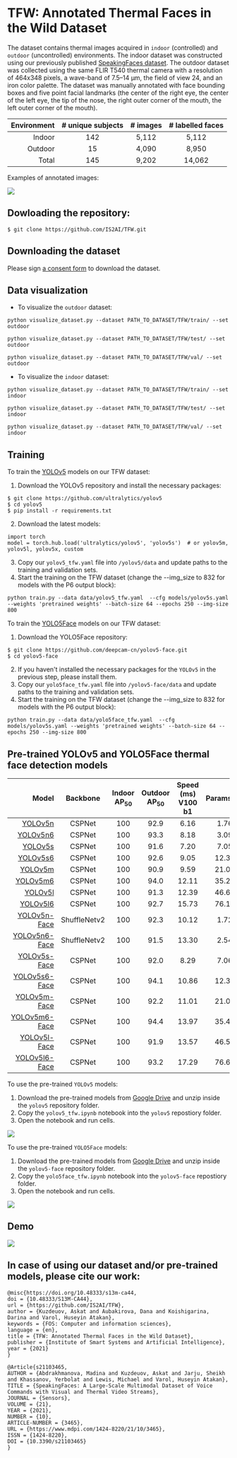 # TFW: Annotated Thermal Faces in the Wild Dataset
The dataset contains thermal images acquired in `indoor` (controlled) and `outdoor` (uncontrolled) environments. The indoor dataset was constructed using our previously  published [SpeakingFaces dataset](https://github.com/IS2AI/SpeakingFaces). The outdoor dataset was collected using the same FLIR T540 thermal camera with a resolution of 464x348 pixels, a wave-band of 7.5–14 μm, the field of view 24, and an iron color palette. The dataset was manually annotated with face bounding boxes and five point facial landmarks (the center of the right eye, the center of the left eye, the tip of the nose, the right outer corner of the mouth, the left outer corner of the mouth).

| Environment  | # unique subjects | # images | # labelled faces | 
|  ---:| :---: | :---: | :---: | 
| Indoor  | 142  | 5,112  | 5,112  |
| Outdoor  | 15  | 4,090  | 8,950  |
| Total  | 145  | 9,202  | 14,062  |

Examples of annotated images:

<img src="https://github.com/IS2AI/TFW/blob/main/figures/example.png">

## Dowloading the repository:
```
$ git clone https://github.com/IS2AI/TFW.git
```

## Downloading the dataset 
Please sign [a consent form](https://issai.nu.edu.kz/tfw-annotated-thermal-faces-in-the-wild-dataset/) to download the dataset. 

## Data visualization 
- To visualize the `outdoor` dataset:
```
python visualize_dataset.py --dataset PATH_TO_DATASET/TFW/train/ --set outdoor
```
```
python visualize_dataset.py --dataset PATH_TO_DATASET/TFW/test/ --set outdoor
```
```
python visualize_dataset.py --dataset PATH_TO_DATASET/TFW/val/ --set outdoor
```
- To visualize the `indoor` dataset:
```
python visualize_dataset.py --dataset PATH_TO_DATASET/TFW/train/ --set indoor
```
```
python visualize_dataset.py --dataset PATH_TO_DATASET/TFW/test/ --set indoor
```
```
python visualize_dataset.py --dataset PATH_TO_DATASET/TFW/val/ --set indoor
```
## Training
To train the [YOLOv5](https://github.com/ultralytics/yolov5) models on our TFW dataset: 
1. Download the YOLOv5 repository and install the necessary packages:
```
$ git clone https://github.com/ultralytics/yolov5
$ cd yolov5
$ pip install -r requirements.txt
```
2. Download the latest models:
``` 
import torch
model = torch.hub.load('ultralytics/yolov5', 'yolov5s')  # or yolov5m, yolov5l, yolov5x, custom
```
3. Copy our `yolov5_tfw.yaml` file into `/yolov5/data` and update paths to the training and validation sets.
4. Start the training on the TFW dataset (change the --img_size to 832 for models with the P6 output block):
```
python train.py --data data/yolov5_tfw.yaml  --cfg models/yolov5s.yaml --weights 'pretrained weights' --batch-size 64 --epochs 250 --img-size 800 
```

To train the [YOLO5Face](https://github.com/deepcam-cn/yolov5-face) models on our TFW dataset:
1. Download the YOLO5Face repository:
```
$ git clone https://github.com/deepcam-cn/yolov5-face.git
$ cd yolov5-face
```
2. If you haven't installed the necessary packages for the `YOLOv5` in the previous step, please install them.
3. Copy our `yolo5face_tfw.yaml` file into `/yolov5-face/data` and update paths to the training and validation sets.
4. Start the training on the TFW dataset (change the --img_size to 832 for models with the P6 output block):
```
python train.py --data data/yolo5face_tfw.yaml  --cfg models/yolov5s.yaml --weights 'pretrained weights' --batch-size 64 --epochs 250 --img-size 800 
```

## Pre-trained YOLOv5 and YOLO5Face thermal face detection models
| Model  | Backbone | Indoor<br>AP<sub>50 | Outdoor<br>AP<sub>50 | Speed (ms)<br>V100 b1|Params(M)|Flops(G)<br>512x384|
|  ---:| :---: | :---: | :---: | :---: | :---: | :---: | 
| [YOLOv5n](https://drive.google.com/file/d/1liLw59L1L56VJn7KQAHpWMIEuXdN62Yp/view?usp=sharing) | CSPNet  | 100  | 92.9 | 6.16  | 1.76  | 0.99 |  
| [YOLOv5n6](https://drive.google.com/file/d/1UpnnmCRP6rbszu5-sbbeOVTDrqbt1PPo/view?usp=sharing)| CSPNet  | 100  | 93.3 | 8.18  | 3.09  | 1.02 |  
| [YOLOv5s](https://drive.google.com/file/d/10CfN8-IkJhRC2TuPvTrQvA8VwkQupNn7/view?usp=sharing) | CSPNet  | 100  | 91.6 | 7.20  | 7.05  | 3.91 |  
| [YOLOv5s6](https://drive.google.com/file/d/1EP61OMgnAQZghfbOgxjKdcOkYrJyBmFK/view?usp=sharing)| CSPNet  | 100  | 92.6 | 9.05  | 12.31 | 3.88 |  
| [YOLOv5m](https://drive.google.com/file/d/1_4WbN7tCxwhiVgXw718ZBy-DhoxdZIay/view?usp=sharing) | CSPNet  | 100  | 90.9 | 9.59  | 21.04 | 12.07|  
| [YOLOv5m6](https://drive.google.com/file/d/1N8uDiFko_MlVUEGYYwS3VuJT9_5qQw6T/view?usp=sharing)| CSPNet  | 100  | 94.0 | 12.11 | 35.25 | 11.76|  
| [YOLOv5l](https://drive.google.com/file/d/163sCBcGbYNeekZ6KG6iSCDsHolajfu_B/view?usp=sharing) | CSPNet  | 100  | 91.3 | 12.39 | 46.60 | 27.38|  
| [YOLOv5l6](https://drive.google.com/file/d/1D_RvIdaBiqXpmtPRFglkbL5kYKY3dNfZ/view?usp=sharing)| CSPNet  | 100  | 92.7 | 15.73 | 76.16 | 110.2| 
| [YOLOv5n-Face](https://drive.google.com/file/d/1bYJWvI0OJ5evPCVmv0upOAsyld264jV_/view?usp=sharing) |ShuffleNetv2| 100  | 92.3 | 10.12 | 1.72 |1.36|  
| [YOLOv5n6-Face](https://drive.google.com/file/d/1fP0Wi9JQgSGxJDXckyrbAfTHHdFpbKT-/view?usp=sharing)|ShuffleNetv2| 100  | 91.5 | 13.30 | 2.54 |1.38|  
| [YOLOv5s-Face](https://drive.google.com/file/d/1MoUg4r1MCg2qCpnlW9CkTCZpLrBPnWEE/view?usp=sharing) | CSPNet  | 100  | 92.0 | 8.29  | 7.06  | 3.67 |  
| [YOLOv5s6-Face](https://drive.google.com/file/d/1qphk4AInYLhJktO6wlvgvL45XdS1YilE/view?usp=sharing)| CSPNet  | 100  | 94.1 | 10.86 | 12.37 | 3.75 |  
| [YOLOv5m-Face](https://drive.google.com/file/d/1TcbM9CbwsOVNdapFGrR4lHQ8J2s63_6z/view?usp=sharing) | CSPNet  | 100  | 92.2 | 11.01 | 21.04 | 11.58|  
| [YOLOv5m6-Face](https://drive.google.com/file/d/1aFzJoW_X03fN7NRRv1rZPkc4_cFwYUDI/view?usp=sharing)| CSPNet  | 100  | 94.4 | 13.97 | 35.45 | 11.84|
| [YOLOv5l-Face](https://drive.google.com/file/d/1bS_7ZTYDa6KJH1d6oLSZnumIfJU55ZMH/view?usp=sharing) | CSPNet  | 100  | 91.9 | 13.57 | 46.59 | 25.59|
| [YOLOv5l6-Face](https://drive.google.com/file/d/193sqIhipesvrcg1YN9G3_jSdFbjw4eJp/view?usp=sharing)| CSPNet  | 100  | 93.2 | 17.29 | 76.67 | 113.2| 

To use the pre-trained `YOLOv5` models:
  1. Download the pre-trained models from [Google Drive](https://drive.google.com/drive/folders/1W3UXstwJwyIBOJ4wfOgh4zW2G8qkqFzm?usp=sharing) and unzip inside the `yolov5` repository folder.
  2. Copy the `yolov5_tfw.ipynb` notebook into the `yolov5` repostiory folder.
  3. Open the notebook and run cells.
  
<img src="https://github.com/IS2AI/TFW/blob/main/figures/yolov5.png">  

To use the pre-trained `YOLO5Face` models:
  1. Download the pre-trained models from [Google Drive](https://drive.google.com/drive/folders/1FgtfBqMsydm7TugHFze9Bzd7Xc9kjOUp?usp=sharing) and unzip inside the `yolov5-face` repository folder.
  2. Copy the `yolo5face_tfw.ipynb` notebook into the `yolov5-face` repostiory folder.
  3. Open the notebook and run cells.
  
<img src="https://github.com/IS2AI/TFW/blob/main/figures/yolov5_face.png">  
  
## Demo
  <img src="https://github.com/IS2AI/TFW/blob/main/figures/demo.gif">  
  
## In case of using our dataset and/or pre-trained models, please cite our work:
  ```
  @misc{https://doi.org/10.48333/s13m-ca44,
  doi = {10.48333/S13M-CA44},
  url = {https://github.com/IS2AI/TFW},
  author = {Kuzdeuov, Askat and Aubakirova, Dana and Koishigarina, Darina and Varol, Huseyin Atakan},
  keywords = {FOS: Computer and information sciences},
  language = {en},
  title = {TFW: Annotated Thermal Faces in the Wild Dataset},
  publisher = {Institute of Smart Systems and Artificial Intelligence},
  year = {2021}
}
  ```
  
  ```
  @Article{s21103465,
 AUTHOR = {Abdrakhmanova, Madina and Kuzdeuov, Askat and Jarju, Sheikh and Khassanov, Yerbolat and Lewis, Michael and Varol, Huseyin Atakan},
 TITLE = {SpeakingFaces: A Large-Scale Multimodal Dataset of Voice Commands with Visual and Thermal Video Streams},
 JOURNAL = {Sensors},
 VOLUME = {21},
 YEAR = {2021},
 NUMBER = {10},
 ARTICLE-NUMBER = {3465},
 URL = {https://www.mdpi.com/1424-8220/21/10/3465},
 ISSN = {1424-8220},
 DOI = {10.3390/s21103465}
}
```
